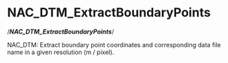 # NAC_DTM_ExtractBoundaryPoints

/*__NAC_DTM_ExtractBoundaryPoints__*/ 

NAC_DTM: Extract boundary point coordinates and corresponding data file name in a given resolution (m / pixel). 
